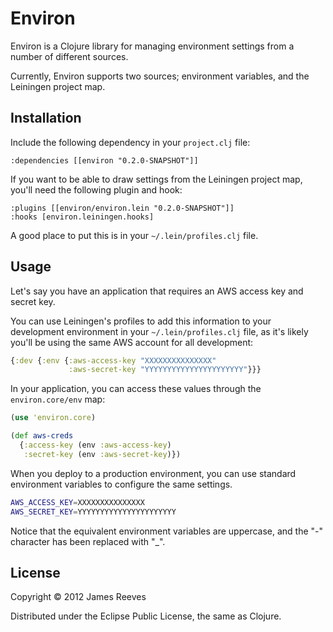 # Environ

Environ is a Clojure library for managing environment settings from a
number of different sources.

Currently, Environ supports two sources; environment variables, and
the Leiningen project map.


## Installation

Include the following dependency in your `project.clj` file:

    :dependencies [[environ "0.2.0-SNAPSHOT"]]

If you want to be able to draw settings from the Leiningen project
map, you'll need the following plugin and hook:

    :plugins [[environ/environ.lein "0.2.0-SNAPSHOT"]]
    :hooks [environ.leiningen.hooks]

A good place to put this is in your `~/.lein/profiles.clj` file.


## Usage

Let's say you have an application that requires an AWS access key and
secret key.

You can use Leiningen's profiles to add this information to your
development environment in your `~/.lein/profiles.clj` file, as it's
likely you'll be using the same AWS account for all development:

```clojure
{:dev {:env {:aws-access-key "XXXXXXXXXXXXXXX"
             :aws-secret-key "YYYYYYYYYYYYYYYYYYYYYY"}}}
```

In your application, you can access these values through the
`environ.core/env` map:

```clojure
(use 'environ.core)

(def aws-creds
  {:access-key (env :aws-access-key)
   :secret-key (env :aws-secret-key)})
```

When you deploy to a production environment, you can use standard
environment variables to configure the same settings.

```bash
AWS_ACCESS_KEY=XXXXXXXXXXXXXXX
AWS_SECRET_KEY=YYYYYYYYYYYYYYYYYYYYYY
```

Notice that the equivalent environment variables are uppercase, and
the "-" character has been replaced with "_".


## License

Copyright © 2012 James Reeves

Distributed under the Eclipse Public License, the same as Clojure.
